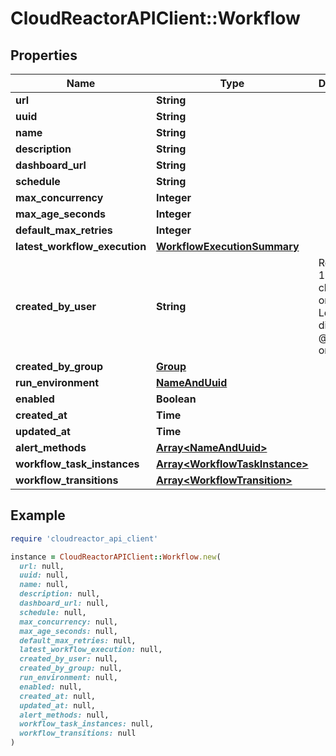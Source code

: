 # CloudReactorAPIClient::Workflow

## Properties

| Name | Type | Description | Notes |
| ---- | ---- | ----------- | ----- |
| **url** | **String** |  | [readonly] |
| **uuid** | **String** |  | [readonly] |
| **name** | **String** |  |  |
| **description** | **String** |  | [optional] |
| **dashboard_url** | **String** |  | [readonly] |
| **schedule** | **String** |  | [optional] |
| **max_concurrency** | **Integer** |  | [optional] |
| **max_age_seconds** | **Integer** |  | [optional] |
| **default_max_retries** | **Integer** |  | [optional] |
| **latest_workflow_execution** | [**WorkflowExecutionSummary**](WorkflowExecutionSummary.md) |  | [optional] |
| **created_by_user** | **String** | Required. 150 characters or fewer. Letters, digits and @/./+/-/_ only. | [readonly] |
| **created_by_group** | [**Group**](Group.md) |  | [readonly] |
| **run_environment** | [**NameAndUuid**](NameAndUuid.md) |  | [optional] |
| **enabled** | **Boolean** |  | [optional] |
| **created_at** | **Time** |  | [readonly] |
| **updated_at** | **Time** |  | [readonly] |
| **alert_methods** | [**Array&lt;NameAndUuid&gt;**](NameAndUuid.md) |  | [optional] |
| **workflow_task_instances** | [**Array&lt;WorkflowTaskInstance&gt;**](WorkflowTaskInstance.md) |  | [readonly] |
| **workflow_transitions** | [**Array&lt;WorkflowTransition&gt;**](WorkflowTransition.md) |  | [readonly] |

## Example

```ruby
require 'cloudreactor_api_client'

instance = CloudReactorAPIClient::Workflow.new(
  url: null,
  uuid: null,
  name: null,
  description: null,
  dashboard_url: null,
  schedule: null,
  max_concurrency: null,
  max_age_seconds: null,
  default_max_retries: null,
  latest_workflow_execution: null,
  created_by_user: null,
  created_by_group: null,
  run_environment: null,
  enabled: null,
  created_at: null,
  updated_at: null,
  alert_methods: null,
  workflow_task_instances: null,
  workflow_transitions: null
)
```

